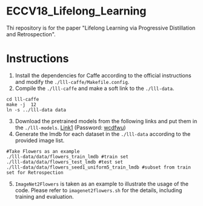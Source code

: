 # ECCV18_Lifelong_Learning
Thi repository is for the paper "Lifelong Learning via Progressive Distillation and Retrospection".
# Instructions
1. Install the dependencies for Caffe according to the official instructions and modify the ``./lll-caffe/Makefile.config``.
2. Compile the ``./lll-caffe`` and make a soft link to the ``./lll-data``.
```
cd lll-caffe
make -j  12
ln -s ../lll-data data
```
3. Download the pretrained models from the following links and put them in the ``./lll-models``.
[Link1](http://rec.ustc.edu.cn/s/jma3ej) (Password: [wcdfwu](wcdfwu))
4. Generate the lmdb for each dataset in the ``./lll-data`` according to the provided image list.
```
#Take Flowers as an example
./lll-data/data/flowers_train_lmdb #train set
./lll-data/data/flowers_test_lmdb #test set
./lll-data/data/flowers_seed1_uniform5_train_lmdb #subset from train set for Retrospection
```

5. ``ImageNet2Flowers`` is taken as an example to illustrate the usage of the code. Please refer to ``imagenet2flowers.sh`` for the details, including training and evaluation.
